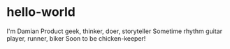 # hello-world
I'm Damian
Product geek, thinker, doer, storyteller
Sometime rhythm guitar player, runner, biker
Soon to be chicken-keeper!
